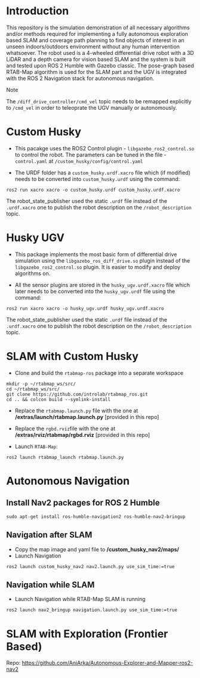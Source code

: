 # Introduction

This repository is the simulation demonstration of all necessary algorithms and/or methods required for implementing a fully autonomous exploration based SLAM and coverage path planning to find objects of interest in an unseen indoors/outdoors environment without any human intervention whatsoever. The robot used is a 4-wheeled differential drive robot with a 3D LiDAR and a depth camera for vision based SLAM and the system is built and tested upon ROS 2 Humble with Gazebo classic. The pose-graph based RTAB-Map algorithm is used for the SLAM part and the UGV is integrated with the ROS 2 Navigation stack for autonomous navigation.

> [!NOTE]
> The `/diff_drive_controller/cmd_vel` topic needs to be remapped explicitly to `/cmd_vel` in order to teleoprate the UGV manually or autonomously.

# Custom Husky

+ This pacakge uses the ROS2 Control plugin - `libgazebo_ros2_control.so` to control the robot. The parameters can be tuned in the file - `control.yaml` at `/custom_husky/config/control.yaml`

+ The URDF folder has a `custom_husky.urdf.xacro` file which (if modified) needs to be converted into `custom_husky.urdf` using the command:
```
ros2 run xacro xacro -o custom_husky.urdf custom_husky.urdf.xacro
```
The robot_state_publisher used the static `.urdf` file instead of the `.urdf.xacro` one to publish the robot description on the `/robot_description` topic.

# Husky UGV

+ This package implements the most basic form of differential drive simulation using the `libgazebo_ros_diff_drive.so` plugin instead of the `libgazebo_ros2_control.so` plugin. It is easier to modify and deploy algorithms on. 

+ All the sensor plugins are stored in the `husky_ugv.urdf.xacro` file which later needs to be converted into the `husky_ugv.urdf` file using the command:
```
ros2 run xacro xacro -o husky_ugv.urdf husky_ugv.urdf.xacro
```
The robot_state_publisher used the static `.urdf` file instead of the `.urdf.xacro` one to publish the robot description on the `/robot_description` topic.

# SLAM with Custom Husky

+ Clone and build the `rtabmap-ros` package into a separate workspace
```
mkdir -p ~/rtabmap_ws/src/
cd ~/rtabmap_ws/src/
git clone https://github.com/introlab/rtabmap_ros.git
cd .. && colcon build --symlink-install
```

+ Replace the `rtabmap.launch.py` file with the one at **/extras/launch/rtabmap.launch.py** [provided in this repo]
+ Replace the `rgbd.rviz`file with the one at **/extras/rviz/rtabmap/rgbd.rviz** [provided in this repo]

+ Launch `RTAB-Map`:
```
ros2 launch rtabmap_launch rtabmap.launch.py
```

# Autonomous Navigation

## Install Nav2 packages for ROS 2 Humble
```
sudo apt-get install ros-humble-navigation2 ros-humble-nav2-bringup
```

## Navigation after SLAM

+ Copy the map image and yaml file to **/custom_husky_nav2/maps/**
+ Launch Navigation
```
ros2 launch custom_husky_nav2 nav2.launch.py use_sim_time:=true
```

## Navigation while SLAM

+ Launch Navigation while RTAB-Map SLAM is running
```
ros2 launch nav2_bringup navigation.launch.py use_sim_time:=true
```

# SLAM with Exploration (Frontier Based)

Repo: https://github.com/AniArka/Autonomous-Explorer-and-Mapper-ros2-nav2

